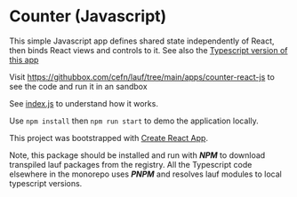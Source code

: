 # Counter (Javascript)

This simple Javascript app defines shared state independently of React, then binds React views and controls to it. See also the [Typescript version of this app](https://github.com/cefn/lauf/tree/main/apps/counter-react-ts)

Visit https://githubbox.com/cefn/lauf/tree/main/apps/counter-react-js to see the code and run it in an sandbox

See [index.js](https://github.com/cefn/lauf/tree/main/apps/counter-js/src/index.js) to understand how it works.

Use `npm install` then `npm run start` to demo the application locally.

This project was bootstrapped with [Create React App](https://github.com/facebook/create-react-app).

Note, this package should be installed and run with **_NPM_** to download
transpiled lauf packages from the registry. All the Typescript code elsewhere in
the monorepo uses **_PNPM_** and resolves lauf modules to local typescript versions.
